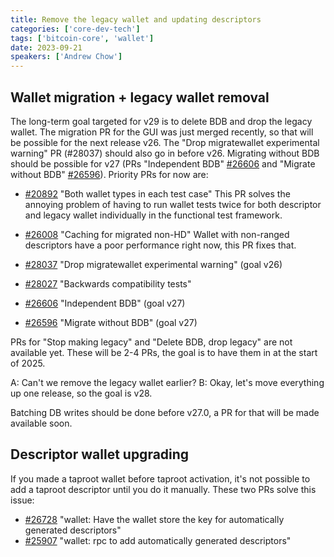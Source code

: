```yaml
---
title: Remove the legacy wallet and updating descriptors
categories: ['core-dev-tech']
tags: ['bitcoin-core', 'wallet']
date: 2023-09-21
speakers: ['Andrew Chow']
---
```

## Wallet migration + legacy wallet removal

The long-term goal targeted for v29 is to delete BDB and drop the legacy
wallet. The migration PR for the GUI was just merged recently, so that
will be possible for the next release v26. The "Drop migratewallet
experimental warning" PR (#28037) should also go in before v26.
Migrating without BDB should be possible for v27 (PRs "Independent BDB"
[#26606](https://github.com/bitcoin/bitcoin/pull/26606) and "Migrate without BDB" [#26596](https://github.com/bitcoin/bitcoin/pull/26596)). Priority PRs for now are:

- [#20892](https://github.com/bitcoin/bitcoin/pull/20892) "Both wallet types in each test case"
This PR solves the annoying problem of having to run wallet tests twice
for both descriptor and legacy wallet individually in the functional
test framework.

- [#26008](https://github.com/bitcoin/bitcoin/pull/26008) "Caching for migrated non-HD"
Wallet with non-ranged descriptors have a poor performance right now,
this PR fixes that.

- [#28037](https://github.com/bitcoin/bitcoin/pull/28037) "Drop migratewallet experimental warning" (goal v26)
- [#28027](https://github.com/bitcoin/bitcoin/pull/28027) "Backwards compatibility tests"
- [#26606](https://github.com/bitcoin/bitcoin/pull/26606) "Independent BDB" (goal v27)
- [#26596](https://github.com/bitcoin/bitcoin/pull/26596) "Migrate without BDB" (goal v27)

PRs for "Stop making legacy" and "Delete BDB, drop legacy" are not
available yet. These will be 2-4 PRs, the goal is to have them in at the
start of 2025.

A: Can't we remove the legacy wallet earlier?
B: Okay, let's move everything up one release, so the goal is v28.

Batching DB writes should be done before v27.0, a PR for that will be made available soon.

## Descriptor wallet upgrading

If you made a taproot wallet before taproot activation, it's not
possible to add a taproot descriptor until you do it manually. These two
PRs solve this issue:

- [#26728](https://github.com/bitcoin/bitcoin/pull/26728) "wallet: Have the wallet store the key for automatically generated descriptors"
- [#25907](https://github.com/bitcoin/bitcoin/pull/25907) "wallet: rpc to add automatically generated descriptors"
